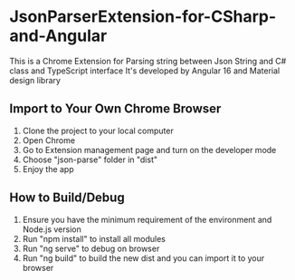 # JsonParserExtension-for-CSharp-and-Angular
This is a Chrome Extension for Parsing string between Json String and C# class and TypeScript interface
It's developed by Angular 16 and Material design library

## Import to Your Own Chrome Browser

1. Clone the project to your local computer
2. Open Chrome
3. Go to Extension management page and turn on the developer mode
4. Choose "json-parse" folder in "dist"
5. Enjoy the app

## How to Build/Debug
1. Ensure you have the minimum requirement of the environment and Node.js version
2. Run "npm install" to install all modules
3. Run "ng serve" to debug on browser
4. Run "ng build" to build the new dist and you can import it to your browser 

